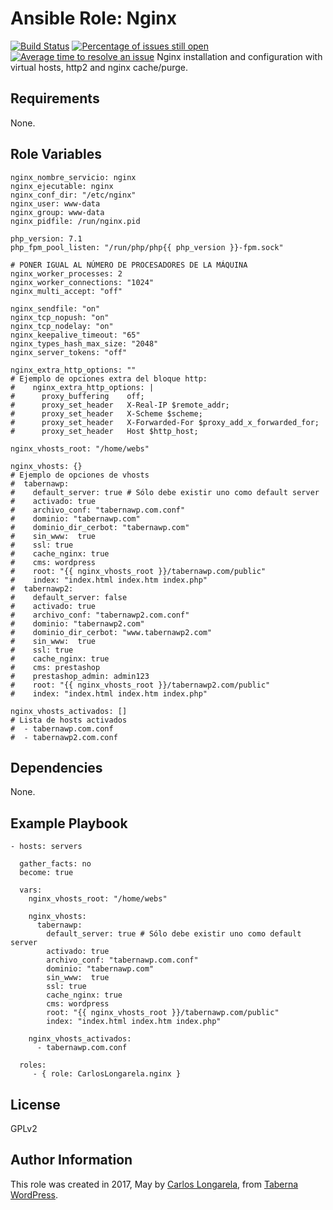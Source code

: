 Ansible Role: Nginx
=========

[![Build Status](https://travis-ci.org/CarlosLongarela/ansible-role-nginx.svg?branch=master)](https://travis-ci.org/CarlosLongarela/ansible-role-nginx)
[![Percentage of issues still open](http://isitmaintained.com/badge/open/CarlosLongarela/ansible-role-nginx.svg)](http://isitmaintained.com/project/CarlosLongarela/ansible-role-nginx "Percentage of issues still open")
[![Average time to resolve an issue](http://isitmaintained.com/badge/resolution/CarlosLongarela/ansible-role-nginx.svg)](http://isitmaintained.com/project/CarlosLongarela/ansible-role-nginx "Average time to resolve an issue")
Nginx installation and configuration with virtual hosts, http2 and nginx cache/purge.

Requirements
------------

None.

Role Variables
--------------

    nginx_nombre_servicio: nginx
    nginx_ejecutable: nginx
    nginx_conf_dir: "/etc/nginx"
    nginx_user: www-data
    nginx_group: www-data
    nginx_pidfile: /run/nginx.pid

    php_version: 7.1
    php_fpm_pool_listen: "/run/php/php{{ php_version }}-fpm.sock"

    # PONER IGUAL AL NÚMERO DE PROCESADORES DE LA MÁQUINA
    nginx_worker_processes: 2
    nginx_worker_connections: "1024"
    nginx_multi_accept: "off"

    nginx_sendfile: "on"
    nginx_tcp_nopush: "on"
    nginx_tcp_nodelay: "on"
    nginx_keepalive_timeout: "65"
    nginx_types_hash_max_size: "2048"
    nginx_server_tokens: "off"

    nginx_extra_http_options: ""
    # Ejemplo de opciones extra del bloque http:
    #    nginx_extra_http_options: |
    #      proxy_buffering    off;
    #      proxy_set_header   X-Real-IP $remote_addr;
    #      proxy_set_header   X-Scheme $scheme;
    #      proxy_set_header   X-Forwarded-For $proxy_add_x_forwarded_for;
    #      proxy_set_header   Host $http_host;

    nginx_vhosts_root: "/home/webs"

    nginx_vhosts: {}
    # Ejemplo de opciones de vhosts
    #  tabernawp:
    #    default_server: true # Sólo debe existir uno como default server
    #    activado: true
    #    archivo_conf: "tabernawp.com.conf"
    #    dominio: "tabernawp.com"
    #    dominio_dir_cerbot: "tabernawp.com"
    #    sin_www:  true
    #    ssl: true
    #    cache_nginx: true
    #    cms: wordpress
    #    root: "{{ nginx_vhosts_root }}/tabernawp.com/public"
    #    index: "index.html index.htm index.php"
    #  tabernawp2:
    #    default_server: false
    #    activado: true
    #    archivo_conf: "tabernawp2.com.conf"
    #    dominio: "tabernawp2.com"
    #    dominio_dir_cerbot: "www.tabernawp2.com"
    #    sin_www:  true
    #    ssl: true
    #    cache_nginx: true
    #    cms: prestashop
    #    prestashop_admin: admin123
    #    root: "{{ nginx_vhosts_root }}/tabernawp2.com/public"
    #    index: "index.html index.htm index.php"

    nginx_vhosts_activados: []
    # Lista de hosts activados
    #  - tabernawp.com.conf
    #  - tabernawp2.com.conf

Dependencies
------------

None.

Example Playbook
----------------

    - hosts: servers

      gather_facts: no
      become: true

      vars:
        nginx_vhosts_root: "/home/webs"

        nginx_vhosts:
          tabernawp:
            default_server: true # Sólo debe existir uno como default server
            activado: true
            archivo_conf: "tabernawp.com.conf"
            dominio: "tabernawp.com"
            sin_www:  true
            ssl: true
            cache_nginx: true
            cms: wordpress
            root: "{{ nginx_vhosts_root }}/tabernawp.com/public"
            index: "index.html index.htm index.php"

        nginx_vhosts_activados:
          - tabernawp.com.conf

      roles:
         - { role: CarlosLongarela.nginx }

License
-------

GPLv2

Author Information
------------------

This role was created in 2017, May by [Carlos Longarela](mailto:carlos@longarela.eu), from [Taberna WordPress](https://tabernawp.com/).
